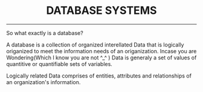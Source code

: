 <h1 align="center">DATABASE SYSTEMS</h1>
<hr/>
So what exactly is a database?

A database is a collection of organized interellated Data that is logically origanized to meet the information needs of an origanization.
Incase you are Wondering(Which I know you are not ^_^ )  Data is generaly a set of values of quantitive or quantifiable sets of variables. 

Logically related Data comprises of entities, attributes and relationships of an organization's information.